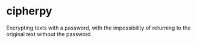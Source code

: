 # cipherpy
Encrypting texts with a password, with the impossibility of returning to the original text without the password.
